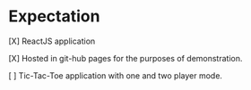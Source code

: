 # Expectation

[X] ReactJS application

[X] Hosted in git-hub pages for the purposes of demonstration.

[ ] Tic-Tac-Toe application with one and two player mode.

